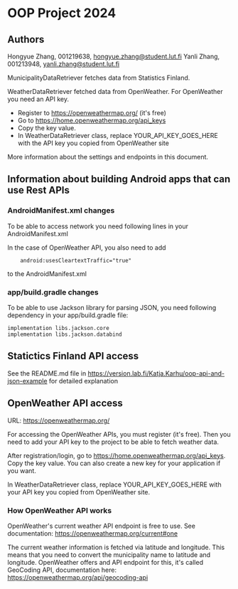 # OOP Project 2024

## Authors

Hongyue Zhang, 001219638, hongyue.zhang@student.lut.fi
Yanli Zhang, 001213948, yanli.zhang@student.lut.fi


MunicipalityDataRetriever fetches data from Statistics Finland.

WeatherDataRetriever fetched data from OpenWeather. For OpenWeather you need an API key.
- Register to https://openweathermap.org/ (it's free)
- Go to https://home.openweathermap.org/api_keys
- Copy the key value.
- In WeatherDataRetriever class, replace YOUR_API_KEY_GOES_HERE with the API key
you copied from OpenWeather site

More information about the settings and endpoints in this document.

## Information about building Android apps that can use Rest APIs

### AndroidManifest.xml changes

To be able to access network you need following lines in your AndroidManifest.xml

<uses-permission android:name="android.permission.INTERNET" />
<uses-permission android:name="android.permission.ACCESS_NETWORK_STATE" />
 
In the case of OpenWeather API, you also need to add

        android:usesCleartextTraffic="true"

to the AndroidManifest.xml


### app/build.gradle changes

To be able to use Jackson library for parsing JSON, you need following dependency in your 
app/build.gradle file:

    implementation libs.jackson.core
    implementation libs.jackson.databind


## Statictics Finland API access

See the README.md file in https://version.lab.fi/Katja.Karhu/oop-api-and-json-example for detailed explanation

## OpenWeather API access
URL: https://openweathermap.org/

For accessing the OpenWeather APIs, you must register (it's free). Then you need to add your API
key to the project to be able to fetch weather data.

After registration/login, go to https://home.openweathermap.org/api_keys. Copy the key value.
You can also create a new key for your application if you want.

In WeatherDataRetriever class, replace YOUR_API_KEY_GOES_HERE with your API key
you copied from OpenWeather site.

### How OpenWeather API works

OpenWeather's current weather API endpoint is free to use. See documentation: https://openweathermap.org/current#one

The current weather information is fetched via latitude and longitude. This means that 
you need to convert the municipality name to latitude and longitude. OpenWeather offers
and API endpoint for this, it's called GeoCoding API, documentation here: 
https://openweathermap.org/api/geocoding-api

